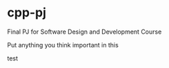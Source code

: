 # cpp-pj
Final PJ for Software Design and Development Course

Put anything you think important in this

test